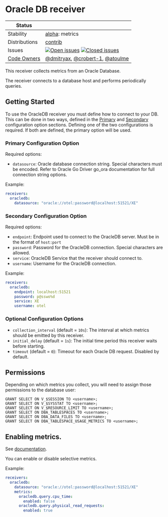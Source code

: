 # Oracle DB receiver

<!-- status autogenerated section -->
| Status        |           |
| ------------- |-----------|
| Stability     | [alpha]: metrics   |
| Distributions | [contrib] |
| Issues        | [![Open issues](https://img.shields.io/github/issues-search/open-telemetry/opentelemetry-collector-contrib?query=is%3Aissue%20is%3Aopen%20label%3Areceiver%2Foracledb%20&label=open&color=orange&logo=opentelemetry)](https://github.com/GlancingMind/opentelemetry-collector-contrib/issues?q=is%3Aopen+is%3Aissue+label%3Areceiver%2Foracledb) [![Closed issues](https://img.shields.io/github/issues-search/open-telemetry/opentelemetry-collector-contrib?query=is%3Aissue%20is%3Aclosed%20label%3Areceiver%2Foracledb%20&label=closed&color=blue&logo=opentelemetry)](https://github.com/GlancingMind/opentelemetry-collector-contrib/issues?q=is%3Aclosed+is%3Aissue+label%3Areceiver%2Foracledb) |
| [Code Owners](https://github.com/GlancingMind/opentelemetry-collector-contrib/blob/main/CONTRIBUTING.md#becoming-a-code-owner)    | [@dmitryax](https://www.github.com/dmitryax), [@crobert-1](https://www.github.com/crobert-1), [@atoulme](https://www.github.com/atoulme) |

[alpha]: https://github.com/GlancingMind/opentelemetry-collector#alpha
[contrib]: https://github.com/GlancingMind/opentelemetry-collector-releases/tree/main/distributions/otelcol-contrib
<!-- end autogenerated section -->

This receiver collects metrics from an Oracle Database.

The receiver connects to a database host and performs periodically queries.

## Getting Started

To use the OracleDB receiver you must define how to connect to your DB. This can be done in two ways,
defined in the [Primary](#primary-configuration-option) and [Secondary](#secondary-configuration-option) configuration
option sections. Defining one of the two configurations is required. If both are defined, the primary
option will be used.

### Primary Configuration Option

Required options:
- `datasource`: Oracle database connection string. Special characters must be encoded. Refer to Oracle Go Driver go_ora documentation for full connection string options.

Example:

```yaml
receivers:
  oracledb:
    datasource: "oracle://otel:password@localhost:51521/XE"
```

### Secondary Configuration Option

Required options:
- `endpoint`: Endpoint used to connect to the OracleDB server. Must be in the format of `host:port`
- `password`: Password for the OracleDB connection. Special characters are allowed.
- `service`: OracleDB Service that the receiver should connect to.
- `username`: Username for the OracleDB connection.

Example:
```yaml
receivers:
  oracledb:
    endpoint: localhost:51521
    password: p@sswo%d
    service: XE
    username: otel
```

### Optional Configuration Options

- `collection_interval` (default = `10s`): The interval at which metrics should be emitted by this receiver.
- `initial_delay` (default = `1s`): The initial time period this receiver waits before starting.
- `timeout` (default = `0`): Timeout for each Oracle DB request. Disabled by default.

## Permissions

Depending on which metrics you collect, you will need to assign those permissions to the database user:
```
GRANT SELECT ON V_$SESSION TO <username>;
GRANT SELECT ON V_$SYSSTAT TO <username>;
GRANT SELECT ON V_$RESOURCE_LIMIT TO <username>;
GRANT SELECT ON DBA_TABLESPACES TO <username>;
GRANT SELECT ON DBA_DATA_FILES TO <username>;
GRANT SELECT ON DBA_TABLESPACE_USAGE_METRICS TO <username>;
```

## Enabling metrics.

See [documentation](./documentation.md).

You can enable or disable selective metrics.

Example:

```yaml
receivers:
  oracledb:
    datasource: "oracle://otel:password@localhost:51521/XE"
    metrics:
      oracledb.query.cpu_time:
        enabled: false
      oracledb.query.physical_read_requests:
        enabled: true
```

